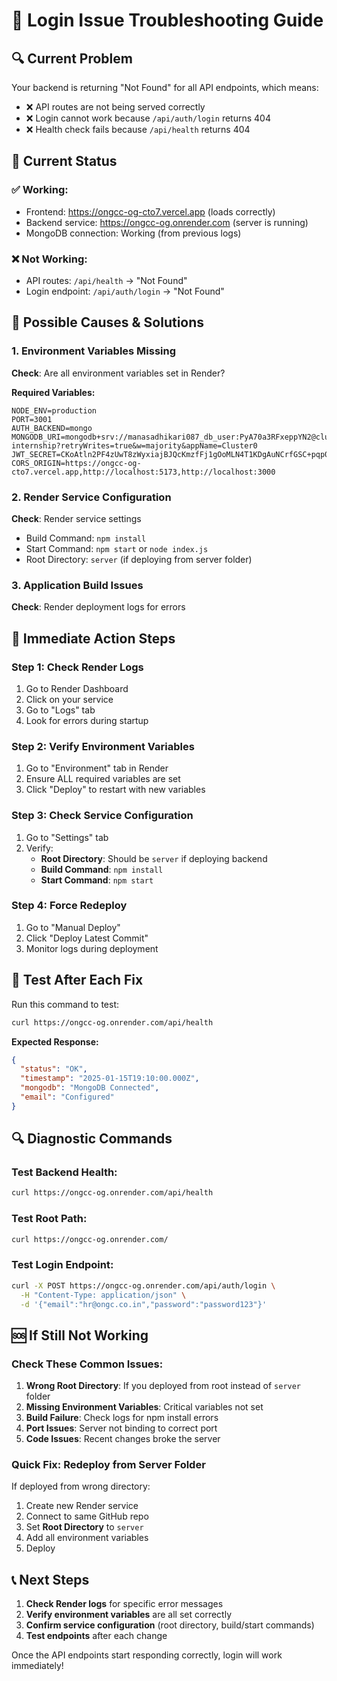 # 🚨 Login Issue Troubleshooting Guide

## 🔍 **Current Problem**

Your backend is returning "Not Found" for all API endpoints, which means:
- ❌ API routes are not being served correctly
- ❌ Login cannot work because `/api/auth/login` returns 404
- ❌ Health check fails because `/api/health` returns 404

## 🧪 **Current Status**

### ✅ **Working:**
- Frontend: https://ongcc-og-cto7.vercel.app (loads correctly)
- Backend service: https://ongcc-og.onrender.com (server is running)
- MongoDB connection: Working (from previous logs)

### ❌ **Not Working:**
- API routes: `/api/health` → "Not Found"
- Login endpoint: `/api/auth/login` → "Not Found"

## 🔧 **Possible Causes & Solutions**

### **1. Environment Variables Missing**
**Check**: Are all environment variables set in Render?

**Required Variables:**
```
NODE_ENV=production
PORT=3001
AUTH_BACKEND=mongo
MONGODB_URI=mongodb+srv://manasadhikari087_db_user:PyA70a3RFxeppYN2@cluster0.yonzitr.mongodb.net/ongc-internship?retryWrites=true&w=majority&appName=Cluster0
JWT_SECRET=CKoAtln2PF4zUwT8zWyxiajBJQcKmzfFj1gOoMLN4T1KDgAuNCrfGSC+pqp0G9CPUgKz3tcOvzzNt1SELcmi1A==
CORS_ORIGIN=https://ongcc-og-cto7.vercel.app,http://localhost:5173,http://localhost:3000
```

### **2. Render Service Configuration**
**Check**: Render service settings
- Build Command: `npm install`
- Start Command: `npm start` or `node index.js`
- Root Directory: `server` (if deploying from server folder)

### **3. Application Build Issues**
**Check**: Render deployment logs for errors

## 🚀 **Immediate Action Steps**

### **Step 1: Check Render Logs**
1. Go to Render Dashboard
2. Click on your service
3. Go to "Logs" tab
4. Look for errors during startup

### **Step 2: Verify Environment Variables**
1. Go to "Environment" tab in Render
2. Ensure ALL required variables are set
3. Click "Deploy" to restart with new variables

### **Step 3: Check Service Configuration**
1. Go to "Settings" tab
2. Verify:
   - **Root Directory**: Should be `server` if deploying backend
   - **Build Command**: `npm install`
   - **Start Command**: `npm start`

### **Step 4: Force Redeploy**
1. Go to "Manual Deploy"
2. Click "Deploy Latest Commit"
3. Monitor logs during deployment

## 🧪 **Test After Each Fix**

Run this command to test:
```bash
curl https://ongcc-og.onrender.com/api/health
```

**Expected Response:**
```json
{
  "status": "OK",
  "timestamp": "2025-01-15T19:10:00.000Z",
  "mongodb": "MongoDB Connected",
  "email": "Configured"
}
```

## 🔍 **Diagnostic Commands**

### **Test Backend Health:**
```bash
curl https://ongcc-og.onrender.com/api/health
```

### **Test Root Path:**
```bash
curl https://ongcc-og.onrender.com/
```

### **Test Login Endpoint:**
```bash
curl -X POST https://ongcc-og.onrender.com/api/auth/login \
  -H "Content-Type: application/json" \
  -d '{"email":"hr@ongc.co.in","password":"password123"}'
```

## 🆘 **If Still Not Working**

### **Check These Common Issues:**

1. **Wrong Root Directory**: If you deployed from root instead of `server` folder
2. **Missing Environment Variables**: Critical variables not set
3. **Build Failure**: Check logs for npm install errors
4. **Port Issues**: Server not binding to correct port
5. **Code Issues**: Recent changes broke the server

### **Quick Fix: Redeploy from Server Folder**

If deployed from wrong directory:
1. Create new Render service
2. Connect to same GitHub repo
3. Set **Root Directory** to `server`
4. Add all environment variables
5. Deploy

## 📞 **Next Steps**

1. **Check Render logs** for specific error messages
2. **Verify environment variables** are all set correctly
3. **Confirm service configuration** (root directory, build/start commands)
4. **Test endpoints** after each change

Once the API endpoints start responding correctly, login will work immediately!